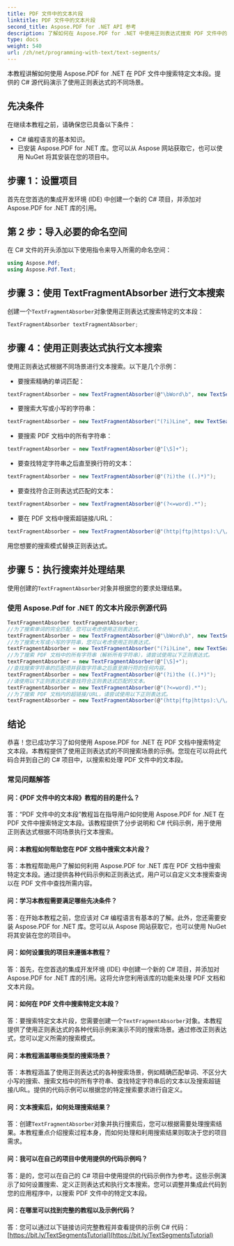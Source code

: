```yaml
---
title: PDF 文件中的文本片段
linktitle: PDF 文件中的文本片段
second_title: Aspose.PDF for .NET API 参考
description: 了解如何在 Aspose.PDF for .NET 中使用正则表达式搜索 PDF 文件中的特定文本段。
type: docs
weight: 540
url: /zh/net/programming-with-text/text-segments/
---
```

本教程讲解如何使用 Aspose.PDF for .NET 在 PDF 文件中搜索特定文本段。提供的 C# 源代码演示了使用正则表达式的不同场景。

## 先决条件

在继续本教程之前，请确保您已具备以下条件：

- C# 编程语言的基本知识。
- 已安装 Aspose.PDF for .NET 库。您可以从 Aspose 网站获取它，也可以使用 NuGet 将其安装在您的项目中。

## 步骤 1：设置项目

首先在您首选的集成开发环境 (IDE) 中创建一个新的 C# 项目，并添加对 Aspose.PDF for .NET 库的引用。

## 第 2 步：导入必要的命名空间

在 C# 文件的开头添加以下使用指令来导入所需的命名空间：

```csharp
using Aspose.Pdf;
using Aspose.Pdf.Text;
```

## 步骤 3：使用 TextFragmentAbsorber 进行文本搜索

创建一个`TextFragmentAbsorber`对象使用正则表达式搜索特定的文本段：

```csharp
TextFragmentAbsorber textFragmentAbsorber;
```

## 步骤 4：使用正则表达式执行文本搜索

使用正则表达式根据不同场景进行文本搜索。以下是几个示例：

- 要搜索精确的单词匹配： 

```csharp
textFragmentAbsorber = new TextFragmentAbsorber(@"\bWord\b", new TextSearchOptions(true));
```

- 要搜索大写或小写的字符串： 

```csharp
textFragmentAbsorber = new TextFragmentAbsorber("(?i)Line", new TextSearchOptions(true));
```

- 要搜索 PDF 文档中的所有字符串： 

```csharp
textFragmentAbsorber = new TextFragmentAbsorber(@"[\S]+");
```

- 要查找特定字符串之后直至换行符的文本： 

```csharp
textFragmentAbsorber = new TextFragmentAbsorber(@"(?i)the ((.)*)");
```

- 要查找符合正则表达式匹配的文本： 

```csharp
textFragmentAbsorber = new TextFragmentAbsorber(@"(?<=word).*");
```

- 要在 PDF 文档中搜索超链接/URL： 

```csharp
textFragmentAbsorber = new TextFragmentAbsorber(@"(http|ftp|https):\/\/([\w\-_]+(?:(?:\.[\w\-_]+)+))([\w\-\.,@?^=%&amp;:/~\+#]*[\w\-\@?^=%&amp;/~\+#])?");
```

用您想要的搜索模式替换正则表达式。

## 步骤 5：执行搜索并处理结果

使用创建的`TextFragmentAbsorber`对象并根据您的要求处理结果。

### 使用 Aspose.Pdf for .NET 的文本片段示例源代码 
```csharp
TextFragmentAbsorber textFragmentAbsorber;
//为了搜索单词的完全匹配，您可以考虑使用正则表达式。
textFragmentAbsorber = new TextFragmentAbsorber(@"\bWord\b", new TextSearchOptions(true));
//为了搜索大写或小写的字符串，您可以考虑使用正则表达式。
textFragmentAbsorber = new TextFragmentAbsorber("(?i)Line", new TextSearchOptions(true));
//为了搜索 PDF 文档中的所有字符串（解析所有字符串），请尝试使用以下正则表达式。
textFragmentAbsorber = new TextFragmentAbsorber(@"[\S]+");
//查找搜索字符串的匹配项并获取字符串之后直至换行符的任何内容。
textFragmentAbsorber = new TextFragmentAbsorber(@"(?i)the ((.)*)");
//请使用以下正则表达式来查找符合正则表达式匹配的文本。
textFragmentAbsorber = new TextFragmentAbsorber(@"(?<=word).*");
//为了搜索 PDF 文档内的超链接/URL，请尝试使用以下正则表达式。
textFragmentAbsorber = new TextFragmentAbsorber(@"(http|ftp|https):\/\/([\w\-_]+(?:(?:\.[\w\-_]+)+))([\w\-\.,@?^=%&amp;:/~\+#]*[\w\-\@?^=%&amp;/~\+#])?");
```


## 结论

恭喜！您已成功学习了如何使用 Aspose.PDF for .NET 在 PDF 文档中搜索特定文本段。本教程提供了使用正则表达式的不同搜索场景的示例。您现在可以将此代码合并到自己的 C# 项目中，以搜索和处理 PDF 文件中的文本段。

### 常见问题解答

#### 问：《PDF 文件中的文本段》教程的目的是什么？

答：“PDF 文件中的文本段”教程旨在指导用户如何使用 Aspose.PDF for .NET 在 PDF 文件中搜索特定文本段。该教程提供了分步说明和 C# 代码示例，用于使用正则表达式根据不同场景执行文本搜索。

#### 问：本教程如何帮助您在 PDF 文档中搜索文本片段？

答：本教程帮助用户了解如何利用 Aspose.PDF for .NET 库在 PDF 文档中搜索特定文本段。通过提供各种代码示例和正则表达式，用户可以自定义文本搜索查询以在 PDF 文件中查找所需内容。

#### 问：学习本教程需要满足哪些先决条件？

答：在开始本教程之前，您应该对 C# 编程语言有基本的了解。此外，您还需要安装 Aspose.PDF for .NET 库。您可以从 Aspose 网站获取它，也可以使用 NuGet 将其安装在您的项目中。

#### 问：如何设置我的项目来遵循本教程？

答：首先，在您首选的集成开发环境 (IDE) 中创建一个新的 C# 项目，并添加对 Aspose.PDF for .NET 库的引用。这将允许您利用该库的功能来处理 PDF 文档和文本片段。

#### 问：如何在 PDF 文件中搜索特定文本段？

答：要搜索特定文本片段，您需要创建一个`TextFragmentAbsorber`对象。本教程提供了使用正则表达式的各种代码示例来演示不同的搜索场景。通过修改正则表达式，您可以定义所需的搜索模式。

#### 问：本教程涵盖哪些类型的搜索场景？

答：本教程涵盖了使用正则表达式的各种搜索场景，例如精确匹配单词、不区分大小写的搜索、搜索文档中的所有字符串、查找特定字符串后的文本以及搜索超链接/URL。提供的代码示例可以根据您的特定搜索要求进行自定义。

#### 问：文本搜索后，如何处理搜索结果？

答：创建`TextFragmentAbsorber`对象并执行搜索后，您可以根据需要处理搜索结果。本教程重点介绍搜索过程本身，而如何处理和利用搜索结果则取决于您的项目需求。

#### 问：我可以在自己的项目中使用提供的代码示例吗？

答：是的，您可以在自己的 C# 项目中使用提供的代码示例作为参考。这些示例演示了如何设置搜索、定义正则表达式和执行文本搜索。您可以调整并集成此代码到您的应用程序中，以搜索 PDF 文件中的特定文本段。

#### 问：在哪里可以找到完整的教程以及示例代码？

答：您可以通过以下链接访问完整教程并查看提供的示例 C# 代码：[https://bit.ly/TextSegmentsTutorial](https://bit.ly/TextSegmentsTutorial)